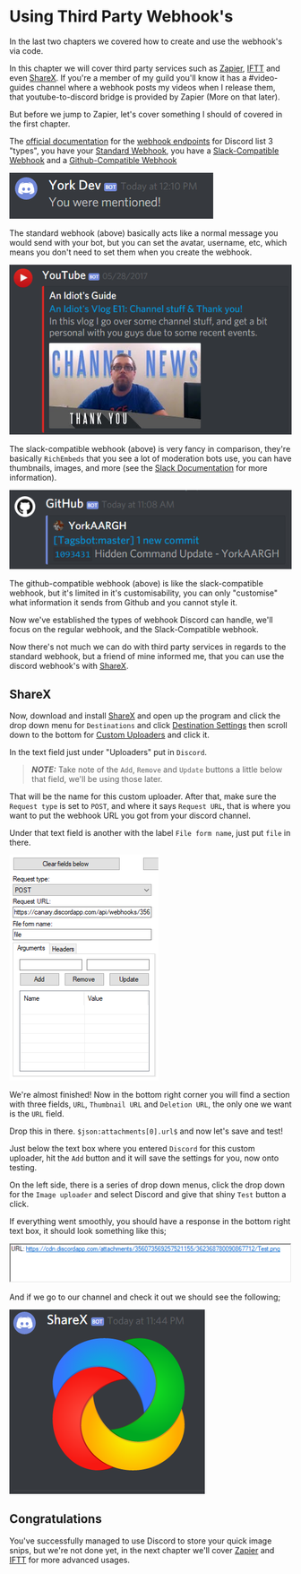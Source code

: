 # Using Third Party Webhook's

In the last two chapters we covered how to create and use the webhook's via code.

In this chapter we will cover third party services such as [Zapier](https://zapier.com/), [IFTT](https://ifttt.com/) and even [ShareX](https://getsharex.com/).  If you're a member of my guild you'll know it has a #video-guides channel where a webhook posts my videos when I release them, that youtube-to-discord bridge is provided by Zapier (More on that later).

But before we jump to Zapier, let's cover something I should of covered in the first chapter.

The [official documentation](https://discordapp.com/developers/docs/intro) for the [webhook endpoints](https://discordapp.com/developers/docs/resources/webhook) for Discord list 3 "types", you have your [Standard Webhook](https://discordapp.com/developers/docs/resources/webhook#execute-webhook), you have a [Slack-Compatible Webhook](https://discordapp.com/developers/docs/resources/webhook#execute-slackcompatible-webhook) and a [Github-Compatible Webhook](https://discordapp.com/developers/docs/resources/webhook#execute-githubcompatible-webhook)

![Standard Webhook](/assets/webhooks/wh07.png)

The standard webhook (above) basically acts like a normal message you would send with your bot, but you can set the avatar, username, etc, which means you don't need to set them when you create the webhook.

![Slack-Compatible Webhook](/assets/webhooks/wh08.png)

The slack-compatible webhook (above) is very fancy in comparison, they're basically `RichEmbeds` that you see a lot of moderation bots use, you can have thumbnails, images, and more (see the [Slack Documentation](https://api.slack.com/incoming-webhooks) for more information).

![Github-Compatible Webhook](/assets/webhooks/wh09.png)

The github-compatible webhook (above) is like the slack-compatible webhook, but it's limited in it's customisability, you can only "customise" what information it sends from Github and you cannot style it.

Now we've established the types of webhook Discord can handle, we'll focus on the regular webhook, and the Slack-Compatible webhook.

Now there's not much we can do with third party services in regards to the standard webhook, but a friend of mine informed me, that you can use the discord webhook's with [ShareX](https://getsharex.com/).

## ShareX

Now, download and install [ShareX](https://getsharex.com/) and open up the program and click the drop down menu for `Destinations` and click [Destination Settings](/assets/webhooks/wh10.png) then scroll down to the bottom for [Custom Uploaders](/assets/webhooks/wh11.png) and click it.

In the text field just under "Uploaders" put in `Discord`.

>***NOTE:*** Take note of the `Add`, `Remove` and `Update` buttons a little below that field, we'll be using those later.

That will be the name for this custom uploader. After that, make sure the `Request type` is set to `POST`, and where it says `Request URL`, that is where you want to put the webhook URL you got from your discord channel.

Under that text field is another with the label `File form name`, just put `file` in there.

![Request type, url and file from name.](/assets/webhooks/wh12.png)

We're almost finished! Now in the bottom right corner you will find a section with three fields, `URL`, `Thumbnail URL` and `Deletion URL`, the only one we want is the `URL` field.

Drop this in there. `$json:attachments[0].url$` and now let's save and test!

Just below the text box where you entered `Discord` for this custom uploader, hit the `Add` button and it will save the settings for you, now onto testing.

On the left side, there is a series of drop down menus, click the drop down for the `Image uploader` and select Discord and give that shiny `Test` button a click.

If everything went smoothly, you should have a response in the bottom right text box, it should look something like this;

![A successful response.](/assets/webhooks/wh13.png)

And if we go to our channel and check it out we should see the following;

![Success!](/assets/webhooks/wh14.png)

## Congratulations

You've successfully managed to use Discord to store your quick image snips, but we're not done yet, in the next chapter we'll cover [Zapier](https://zapier.com/) and [IFTT](https://ifttt.com/) for more advanced usages.
